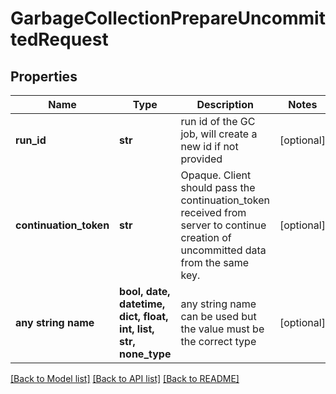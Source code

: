 # GarbageCollectionPrepareUncommittedRequest


## Properties
Name | Type | Description | Notes
------------ | ------------- | ------------- | -------------
**run_id** | **str** | run id of the GC job, will create a new id if not provided | [optional] 
**continuation_token** | **str** | Opaque. Client should pass the continuation_token received from server to continue creation of uncommitted data from the same key. | [optional] 
**any string name** | **bool, date, datetime, dict, float, int, list, str, none_type** | any string name can be used but the value must be the correct type | [optional]

[[Back to Model list]](../README.md#documentation-for-models) [[Back to API list]](../README.md#documentation-for-api-endpoints) [[Back to README]](../README.md)


